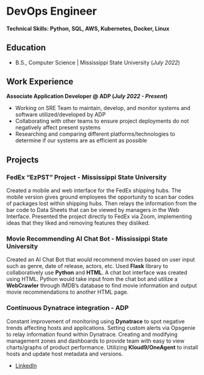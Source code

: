 # DevOps Engineer

#### Technical Skills: Python, SQL, AWS, Kubernetes, Docker, Linux

## Education		        		
- B.S., Computer Science | Mississippi State University (_July 2022_)

## Work Experience
**Associate Application Developer @ ADP (_July 2022 - Present_)**
- Working on SRE Team to maintain, develop, and monitor systems and software utilized/developed by ADP
- Collaborating with other teams to ensure project deployments do not negatively affect present systems
- Researching and comparing different platforms/technologies to determine if our systems are as efficient as possible

## Projects
### FedEx “EzPST” Project - Mississippi State University
Created a mobile and web interface for the FedEx shipping hubs. The mobile version gives ground employees the opportunity to scan bar codes of packages lost within shipping hubs. Then relays the information from the bar code to Data Sheets that can be viewed by managers in the Web Interface. Presented the project directly to FedEx via Zoom, implementing ideas that they liked and removing features they disliked.

### Movie Recommending AI Chat Bot - Mississippi State University
Created an AI Chat Bot that would recommend movies based on user input such as genre, date of release, actors, etc.
Used **Flask** library to collaboratively use **Python** and **HTML**. A chat bot interface was created using HTML. Python would take input from the chat bot and utilize a **WebCrawler** through IMDB’s database to find movie information and output movie recommendations to another HTML page.

### Continuous Dynatrace integration - ADP
Constant improvement of monitoring using **Dynatrace** to spot negative trends affecting hosts and applications. Setting custom alerts via Opsgenie to relay information found within Dynatrace. Creating and modifying management zones and dashboards to provide team with easy to view charts/graphs of product performance. Utilizing **Kloud9/OneAgent** to install hosts and update host metadata and versions. 


- [LinkedIn](https://www.linkedin.com/in/connor-sparkman-6ab68816b/)
